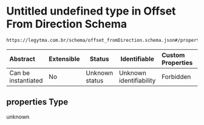 # Untitled undefined type in Offset From Direction Schema

```txt
https://legytma.com.br/schema/offset_fromDirection.schema.json#/properties
```




| Abstract            | Extensible | Status         | Identifiable            | Custom Properties | Additional Properties | Access Restrictions | Defined In                                                                                              |
| :------------------ | ---------- | -------------- | ----------------------- | :---------------- | --------------------- | ------------------- | ------------------------------------------------------------------------------------------------------- |
| Can be instantiated | No         | Unknown status | Unknown identifiability | Forbidden         | Allowed               | none                | [offset_fromDirection.schema.json\*](../schema/offset_fromDirection.schema.json) |

## properties Type

unknown
